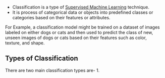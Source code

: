 - Classification is a type of [Supervised Machine Learning](Supervised%20Machine%20Learning.md) technique.
- It is process of categorical data or objects into predefined classes or categories based on their features or attributes.

For Example, a classification model might be trained on a dataset of images labeled on either dogs or cats and then used to predict the class of new, unseen images of dogs or cats based on their features such as color, texture, and shape.

## Types of Classification
There are two main classification types are-
1. 